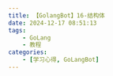 ```yaml
---
title: 【GolangBot】16-结构体
date: 2024-12-17 08:51:13
tags: 
    - GoLang
    - 教程
categories:
    - [学习心得, GoLangBot]
---
```

